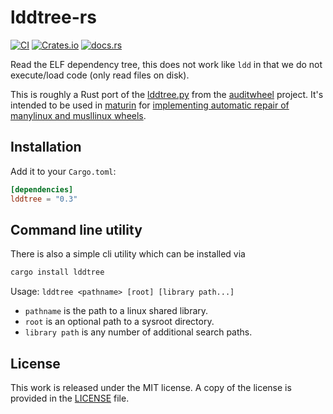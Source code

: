 # lddtree-rs

[![CI](https://github.com/messense/lddtree-rs/workflows/CI/badge.svg)](https://github.com/messense/lddtree-rs/actions?query=workflow%3ACI)
[![Crates.io](https://img.shields.io/crates/v/lddtree.svg)](https://crates.io/crates/lddtree)
[![docs.rs](https://docs.rs/lddtree/badge.svg)](https://docs.rs/lddtree/)

Read the ELF dependency tree, this does not work like `ldd` in that we do not execute/load code (only read
files on disk).

This is roughly a Rust port of the [lddtree.py](https://github.com/pypa/auditwheel/blob/main/src/auditwheel/lddtree.py)
from the [auditwheel](https://github.com/pypa/auditwheel) project.
It's intended to be used in [maturin](https://github.com/PyO3/maturin) for
[implementing automatic repair of manylinux and musllinux wheels](https://github.com/PyO3/maturin/pull/742).

## Installation

Add it to your ``Cargo.toml``:

```toml
[dependencies]
lddtree = "0.3"
```

## Command line utility

There is also a simple cli utility which can be installed via

```bash
cargo install lddtree
```

Usage: `lddtree <pathname> [root] [library path...]`

* `pathname` is the path to a linux shared library.
* `root` is an optional path to a sysroot directory.
* `library path` is any number of additional search paths.

## License

This work is released under the MIT license. A copy of the license is provided
in the [LICENSE](./LICENSE) file.
